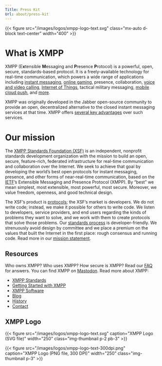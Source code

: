 ```yaml
---
Title: Press Kit
Url: about/press-kit
---
```


{{< figure src="/images/logos/xmpp-logo-text.svg" class="mx-auto d-block text-center" width="400" >}}

# What is XMPP

XMPP (E**x**tensible **M**essaging and **P**resence **P**rotocol) is a powerful, open, secure, standards-based protocol. It is a freely-available technology for real-time communication, which powers a wide range of applications including [instant messaging](/uses/instant-messaging/), [online gaming](/uses/gaming/), presence, collaboration, [voice and video calling](/uses/webrtc/), [Internet of Things](/uses/internet-of-things/), tactical military messaging, [mobile cloud push](/uses/social/), and [more](/uses/).

XMPP was originally developed in the Jabber open-source community to provide an open, decentralized alternative to the closed instant messaging services at that time. XMPP offers [several key advantages](/about/technology-overview/) over such services.

# Our mission

The [XMPP Standards Foundation (XSF)](/about/xmpp-standards-foundation/) is an independent, nonprofit standards development organization with the mission to build an open, secure, feature-rich, federated infrastructure for real-time communication and collaboration over the Internet. We seek to achieve that goal by developing the world’s best open protocols for instant messaging, presence, and other forms of near-real-time communication, based on the [IETF](https://www.ietf.org/)’s Extensible Messaging and Presence Protocol (XMPP). By “best” we mean simplest, most extensible, most powerful, most secure. Moreover, we value freedom, openness, and good technical design.

The XSF’s product is [protocols](/extensions/); the XSF’s market is developers. We do not write code; instead, we make it possible for others to write code. We listen to developers, service providers, and end users regarding the kinds of problems they want to solve, and we work with them to create protocols that solve those problems. Our [standards process](/about/standards-process/) is developer-friendly. We strenuously avoid design by committee and we place a premium on the values that built the Internet in the first place: rough consensus and running code. Read more in our [mission statement](/about/xsf/mission/).

## Resources

Who owns XMPP? Who uses XMPP? How secure is XMPP? Read our [FAQ](/about/faq/) for answers. You can find XMPP on [Mastodon](https://fosstodon.org/@xmpp). Read more about XMPP:

- [XMPP Standards](/extensions/)
- [Getting Started with XMPP](/getting-started/)
- [XMPP Software](/software/)
- [Blog](/blog/)
- [History](/about/history/)
- [Contact](/contact/)

## XMPP Logo

{{< figure src="/images/logos/xmpp-logo-text.svg" caption="XMPP Logo (SVG file)" width="250" class="img-thumbnail p-2 pb-3" >}}

{{< figure src="/images/logos/xmpp-logo-text-300dpi.png" caption="XMPP Logo (PNG file, 300 DPI)" width="250" class="img-thumbnail p-3" >}}
